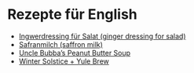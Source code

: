 Rezepte für English
=====================

* [Ingwerdressing für Salat (ginger dressing for salad)](Ingwerdressing.txt)
* [Safranmilch (saffron milk)](Safranmilch.txt)
* [Uncle Bubba’s Peanut Butter Soup](groundnut_stew.txt)
* [Winter Solstice + Yule Brew](Solstice+Yule_Brew.txt)
